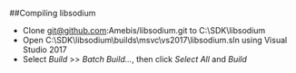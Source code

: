 ##Compiling libsodium

- Clone git@github.com:Amebis/libsodium.git to C:\SDK\libsodium
- Open C:\SDK\libsodium\builds\msvc\vs2017\libsodium.sln using Visual Studio 2017
- Select _Build_ >> _Batch Build..._, then click _Select All_ and _Build_
